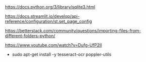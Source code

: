 https://docs.python.org/3/library/sqlite3.html

https://docs.streamlit.io/develop/api-reference/configuration/st.set_page_config

https://betterstack.com/community/questions/importing-files-from-different-folders-python/

https://www.youtube.com/watch?v=Dufg-UfP2II

* sudo apt-get install -y tesseract-ocr poppler-utils